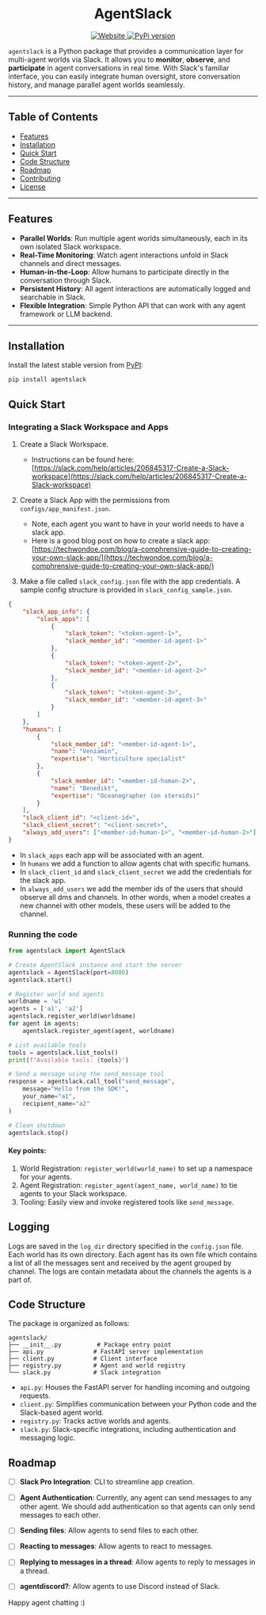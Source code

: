 <h1 align="center">AgentSlack</h1>

<p align="center">
    <a href="https://sage.cs.princeton.edu/">
    <img alt="Website" src="https://img.shields.io/badge/website-online-green">
    </a>
    <a href="https://www.python.org/downloads/release/python-3120/"><img alt="PyPi version" src="https://img.shields.io/badge/python-3.12-blue.svg"></a>
</p>

`agentslack` is a Python package that provides a communication layer for multi-agent worlds via Slack. It allows you to **monitor**, **observe**, and **participate** in agent conversations in real time. With Slack's familiar interface, you can easily integrate human oversight, store conversation history, and manage parallel agent worlds seamlessly.

---

## Table of Contents

- [Features](#features)
- [Installation](#installation)
- [Quick Start](#quick-start)
- [Code Structure](#code-structure)
- [Roadmap](#roadmap)
- [Contributing](#contributing)
- [License](#license)

---

## Features

- **Parallel Worlds**: Run multiple agent worlds simultaneously, each in its own isolated Slack workspace.
- **Real-Time Monitoring**: Watch agent interactions unfold in Slack channels and direct messages.
- **Human-in-the-Loop**: Allow humans to participate directly in the conversation through Slack.
- **Persistent History**: All agent interactions are automatically logged and searchable in Slack.
- **Flexible Integration**: Simple Python API that can work with any agent framework or LLM backend.

---

## Installation

Install the latest stable version from [PyPI](https://pypi.org/project/agentslack/):

```bash
pip install agentslack
```

## Quick Start

### Integrating a Slack Workspace and Apps

1. Create a Slack Workspace.
    - Instructions can be found here: [https://slack.com/help/articles/206845317-Create-a-Slack-workspace](https://slack.com/help/articles/206845317-Create-a-Slack-workspace)

2. Create a Slack App with the permissions from `configs/app_manifest.json`.
    - Note, each agent you want to have in your world needs to have a slack app.
    - Here is a good blog post on how to create a slack app: [https://techwondoe.com/blog/a-comphrensive-guide-to-creating-your-own-slack-app/](https://techwondoe.com/blog/a-comphrensive-guide-to-creating-your-own-slack-app/)

3. Make a file called `slack_config.json` file with the app credentials. A sample config structure is provided in `slack_config_sample.json`.

```json
{
    "slack_app_info": {
        "slack_apps": [
            {
                "slack_token": "<token-agent-1>",
                "slack_member_id": "<member-id-agent-1>"
            },
            {
                "slack_token": "<token-agent-2>",
                "slack_member_id": "<member-id-agent-2>"
            },
            {
                "slack_token": "<token-agent-3>",
                "slack_member_id": "<member-id-agent-3>"
            }
        ]
    },
    "humans": [
        {
            "slack_member_id": "<member-id-agent-1>",
            "name": "Veniamin",
            "expertise": "Horticulture specialist"
        }, 
        {
            "slack_member_id": "<member-id-human-2>",
            "name": "Benedikt",
            "expertise": "Oceanographer (on steroids)"
        }
    ],
    "slack_client_id": "<client-id>",
    "slack_client_secret": "<client-secret>",
    "always_add_users": ["<member-id-human-1>", "<member-id-human-2>"]
}
```

- In `slack_apps` each app will be associated with an agent. 
- In `humans` we add a function to allow agents chat with specific humans.
- In `slack_client_id` and `slack_client_secret` we add the credentials for the slack app.
- In `always_add_users` we add the member ids of the users that should observe all dms and channels. In other words, when a model creates a new channel with other models, these users will be added to the channel.

### Running the code

```python
from agentslack import AgentSlack

# Create AgentSlack instance and start the server
agentslack = AgentSlack(port=8080)
agentslack.start()

# Register world and agents
worldname = 'w1'
agents = ['a1', 'a2']
agentslack.register_world(worldname)
for agent in agents: 
    agentslack.register_agent(agent, worldname)

# List available tools
tools = agentslack.list_tools()
print(f"Available tools: {tools}")

# Send a message using the send_message tool
response = agentslack.call_tool("send_message",
    message="Hello from the SDK!",
    your_name="a1",
    recipient_name="a2"
)

# Clean shutdown
agentslack.stop()
```

#### Key points:

1. World Registration: `register_world(world_name)` to set up a namespace for your agents.
2. Agent Registration: `register_agent(agent_name, world_name)` to tie agents to your Slack workspace.
3. Tooling: Easily view and invoke registered tools like `send_message`.

## Logging

Logs are saved in the `log_dir` directory specified in the `config.json` file. Each world has its own directory. Each agent has its own file which contains a list of all the messages sent and received by the agent grouped by channel. The logs are contain metadata about the channels the agents is a part of.


## Code Structure

The package is organized as follows:

```
agentslack/
├── __init__.py          # Package entry point
├── api.py              # FastAPI server implementation
├── client.py           # Client interface
├── registry.py         # Agent and world registry
└── slack.py            # Slack integration
```

- `api.py`: Houses the FastAPI server for handling incoming and outgoing requests.
- `client.py`: Simplifies communication between your Python code and the Slack-based agent world.
- `registry.py`: Tracks active worlds and agents.
- `slack.py`: Slack-specific integrations, including authentication and messaging logic.

## Roadmap

- [ ] **Slack Pro Integration**: CLI to streamline app creation.
- [ ] **Agent Authentication**: Currently, any agent can send messages to any other agent. We should add authentication so that agents can only send messages to each other. 
- [ ] **Sending files**: Allow agents to send files to each other. 
- [ ] **Reacting to messages**: Allow agents to react to messages. 
- [ ] **Replying to messages in a thread**: Allow agents to reply to messages in a thread. 
- [ ] **agentdiscord?**: Allow agents to use Discord instead of Slack. 


Happy agent chatting :) 